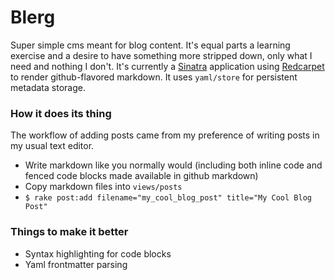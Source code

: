 # Blerg

Super simple cms meant for blog content.  It's equal parts a learning exercise and
a desire to have something more stripped down, only what I need and nothing I don't.
It's currently a [Sinatra](https://github.com/sinatra/sinatra) application using [Redcarpet](https://github.com/vmg/redcarpet)
to render github-flavored markdown.  It uses `yaml/store` for persistent metadata storage.

### How it does its thing

The workflow of adding posts came from my preference of writing posts in my usual text editor.  

* Write markdown like you normally would (including both inline code and fenced code blocks made available in github markdown)
* Copy markdown files into `views/posts`
* `$ rake post:add filename="my_cool_blog_post" title="My Cool Blog Post"`


### Things to make it better

- Syntax highlighting for code blocks
- Yaml frontmatter parsing

